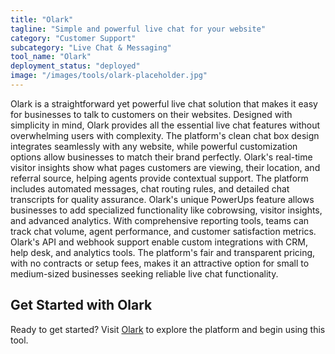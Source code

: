 ```yaml
---
title: "Olark"
tagline: "Simple and powerful live chat for your website"
category: "Customer Support"
subcategory: "Live Chat & Messaging"
tool_name: "Olark"
deployment_status: "deployed"
image: "/images/tools/olark-placeholder.jpg"
---
```

Olark is a straightforward yet powerful live chat solution that makes it easy for businesses to talk to customers on their websites. Designed with simplicity in mind, Olark provides all the essential live chat features without overwhelming users with complexity. The platform's clean chat box design integrates seamlessly with any website, while powerful customization options allow businesses to match their brand perfectly. Olark's real-time visitor insights show what pages customers are viewing, their location, and referral source, helping agents provide contextual support. The platform includes automated messages, chat routing rules, and detailed chat transcripts for quality assurance. Olark's unique PowerUps feature allows businesses to add specialized functionality like cobrowsing, visitor insights, and advanced analytics. With comprehensive reporting tools, teams can track chat volume, agent performance, and customer satisfaction metrics. Olark's API and webhook support enable custom integrations with CRM, help desk, and analytics tools. The platform's fair and transparent pricing, with no contracts or setup fees, makes it an attractive option for small to medium-sized businesses seeking reliable live chat functionality.
## Get Started with Olark

Ready to get started? Visit [Olark](https://olark.com) to explore the platform and begin using this tool.

